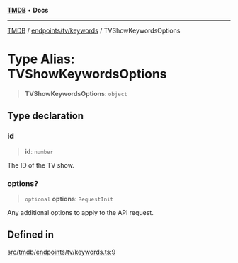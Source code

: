 [**TMDB**](../../../../README.md) • **Docs**

***

[TMDB](../../../../README.md) / [endpoints/tv/keywords](../README.md) / TVShowKeywordsOptions

# Type Alias: TVShowKeywordsOptions

> **TVShowKeywordsOptions**: `object`

## Type declaration

### id

> **id**: `number`

The ID of the TV show.

### options?

> `optional` **options**: `RequestInit`

Any additional options to apply to the API request.

## Defined in

[src/tmdb/endpoints/tv/keywords.ts:9](https://github.com/Norviah/media-hub/blob/d809718af017974e095f312fcfa8bfdf58d3e3e5/src/tmdb/endpoints/tv/keywords.ts#L9)

